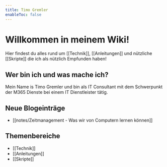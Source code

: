 ```yaml
---
title: Timo Gremler
enableToc: false
---
```


# Willkommen in meinem Wiki!

Hier findest du alles rund um [[Technik]], [[Anleitungen]] und nützliche [[Skripte]] die ich als nützlich Empfunden haben!  

## Wer bin ich und was mache ich?
Mein Name is Timo Gremler und bin als IT Consultant mit dem Schwerpunkt der M365 Dienste bei einem IT Dienstleister tätig.

## Neue Blogeinträge
- [[notes/Zeitmanagement - Was wir von Computern lernen können]]

## Themenbereiche
- [[Technik]]
- [[Anleitungen]]
- [[Skripte]]
